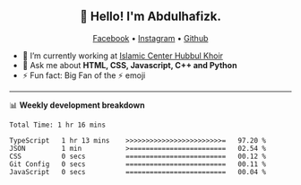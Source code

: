 <h2 align="center">👋 Hello! I'm Abdulhafizk.</h2>
<p align="center">
  <a href="https://web.facebook.com/profile.php?id=100080122707224">Facebook</a> •
  <a href="https://www.instagram.com/abdulhafizh_k/">Instagram</a> •
  <a href="https://github.com/abdulhafizk">Github</a>
</p>


- 🔭 I’m currently working at [Islamic Center Hubbul Khoir](https://hubbulkhoir.sch.id/)
- 💬 Ask me about **HTML, CSS, Javascript, C++ and Python**
- ⚡ Fun fact: Big Fan of the :zap: emoji

-------

📊 **Weekly development breakdown**
<!--START_SECTION:waka-->

```HTML, CSS, Javascript, C++, Python, Jsx, Json, Lock.
Total Time: 1 hr 16 mins

TypeScript   1 hr 13 mins    >>>>>>>>>>>>>>>>>>>>>>>>=   97.20 %
JSON         1 min           >========================   02.54 %
CSS          0 secs          =========================   00.12 %
Git Config   0 secs          =========================   00.11 %
JavaScript   0 secs          =========================   00.04 %
```

<!--END_SECTION:waka-->
